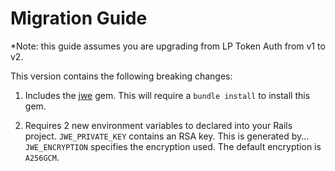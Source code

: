 # Migration Guide
*Note: this guide assumes you are upgrading from LP Token Auth from v1 to v2.

This version contains the following breaking changes:

1. Includes the [jwe](https://github.com/jwt/ruby-jwe) gem. This will require a `bundle install` to install this gem.

2. Requires 2 new environment variables to declared into your Rails project.
   `JWE_PRIVATE_KEY` contains an RSA key.  This is generated by...
   `JWE_ENCRYPTION` specifies the encryption used. The default encryption is `A256GCM`.
